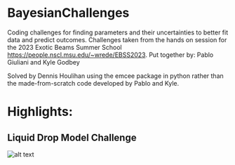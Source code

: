 # BayesianChallenges
Coding challenges for finding parameters and their uncertainties to better fit data and predict outcomes. Challenges taken from the hands on session for the 2023 Exotic Beams Summer School https://people.nscl.msu.edu/~wrede/EBSS2023.
Put together by: Pablo Giuliani and Kyle Godbey

Solved by Dennis Houlihan using the emcee package in python rather than the made-from-scratch code developed by Pablo and Kyle.

# Highlights:

## Liquid Drop Model Challenge
![alt text](https://github.com/DJHoulihan/BayesianChallenges/LiquidDropModelChallenge/corner.png?raw=true)

